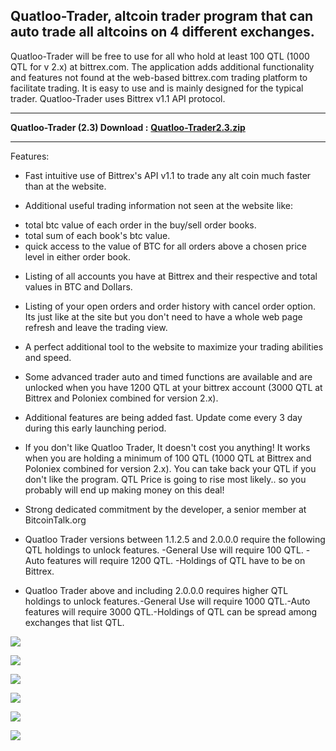 ##  Quatloo-Trader, altcoin trader program that can auto trade all altcoins on 4 different exchanges. ##

Quatloo-Trader will be free to use for all who hold at least 100 QTL (1000 QTL for v 2.x) at bittrex.com.
The application adds additional functionality and features not found at the web-based bittrex.com trading platform to facilitate trading.
It is easy to use and is mainly designed for the typical trader. Quatloo-Trader uses Bittrex v1.1 API protocol.

----------

**Quatloo-Trader (2.3) Download :**
**[Quatloo-Trader2.3.zip ](https://github.com/quatloo-trader/quatloo-trader/raw/master/Quatloo-Trader2.3.zip "Quatloo-Trader2.3.zip")**

----------
Features:

 * Fast intuitive use of Bittrex's API v1.1 to trade any alt coin much faster than at the website.

 * Additional useful trading information not seen at the website like:
 - total btc value of each order in the buy/sell order books.
 - total sum of each book's btc value.
 - quick access to the value of BTC for all orders above a chosen price level in either order book.
* Listing of all accounts you have at Bittrex and their respective and total  values in BTC and Dollars.

* Listing of your open orders and order history with cancel order option.
 Its just like at the site but you don't need to have a whole web page refresh and leave the trading view.

* A perfect additional tool to the website to maximize your trading abilities and speed.

* Some advanced trader auto and timed functions are available and are unlocked when you have 1200 QTL at your bittrex account (3000 QTL at Bittrex and Poloniex combined for version 2.x).

* Additional features are being added fast.  Update come every 3 day during this early launching period.

* If you don't like Quatloo Trader, It doesn't cost you anything!  It works when you are holding a minimum of 100 QTL (1000 QTL at Bittrex and Poloniex combined for version 2.x). You can take back your QTL if you don't like the program.  QTL Price is going to rise most likely.. so you probably will end up making money on this deal!

* Strong dedicated commitment by the developer, a senior member at BitcoinTalk.org

* Quatloo Trader versions between 1.1.2.5 and 2.0.0.0  require the following QTL holdings to unlock features.
-General Use will require 100 QTL.
-Auto features will require 1200 QTL.
-Holdings of QTL have to be on Bittrex.

* Quatloo Trader above and including 2.0.0.0 requires higher QTL holdings to unlock features.-General Use will require 1000 QTL.-Auto features will require 3000 QTL.-Holdings of QTL can be spread among exchanges that list QTL.

![](http://quatloos.org/img/Trader-Latest.png)

![](http://quatloos.org/img/Trader-2/Trader2-1.png)

![](http://quatloos.org/img/Trader-2/Trader2-10.png)

![](http://quatloos.org/img/Trader-2/Trader2-2.png)

![](http://quatloos.org/img/Trader-2/Trader2-5.png)

![](http://quatloos.org/img/Trader-2/Trader2-6.png)
